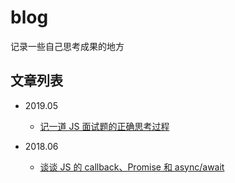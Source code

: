 # blog
记录一些自己思考成果的地方

## 文章列表
- 2019.05
  - [记一道 JS 面试题的正确思考过程](https://github.com/NevenLeung/blog/issues/2) 

- 2018.06
  - [谈谈 JS 的 callback、Promise 和 async/await](https://github.com/NevenLeung/blog/issues/1)

